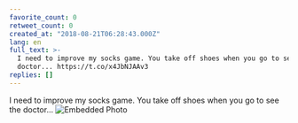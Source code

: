 ```yaml
---
favorite_count: 0
retweet_count: 0
created_at: "2018-08-21T06:28:43.000Z"
lang: en
full_text: >-
  I need to improve my socks game. You take off shoes when you go to see the
  doctor... https://t.co/x4JbNJAAv3
replies: []
---
```


I need to improve my socks game. You take off shoes when you go to see the
doctor...
![Embedded Photo](https://twitter-media-coderbyheart.s3.eu-north-1.amazonaws.com/1031790182826168320-DlGnrekXsAAjKah.jpg)
